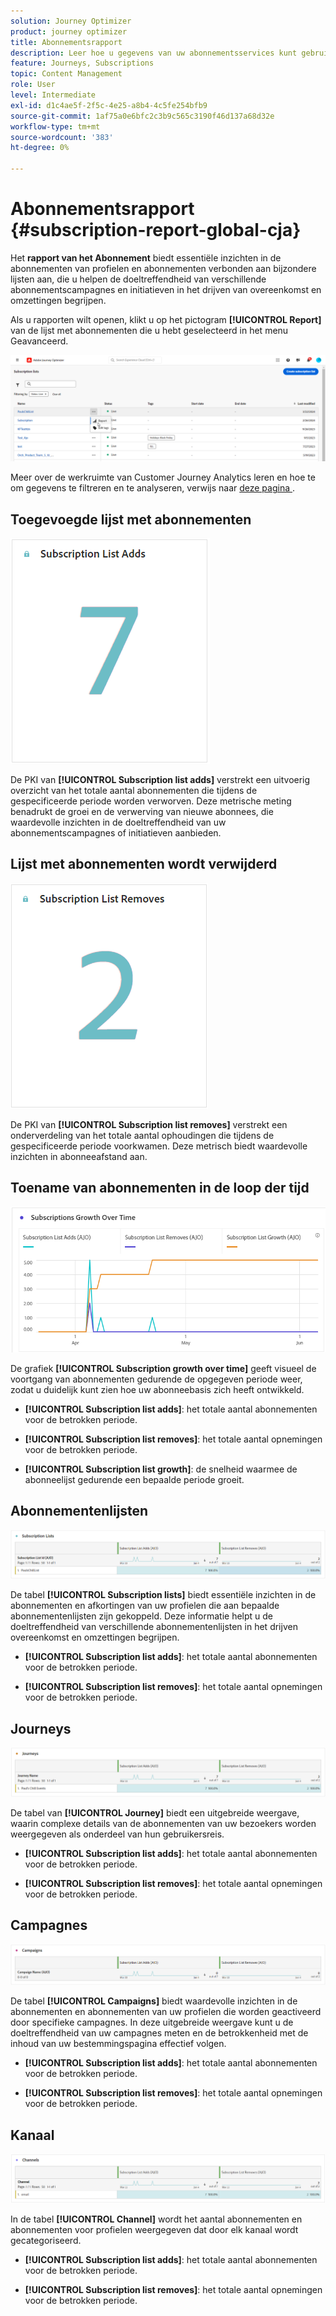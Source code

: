 ```yaml
---
solution: Journey Optimizer
product: journey optimizer
title: Abonnementsrapport
description: Leer hoe u gegevens van uw abonnementsservices kunt gebruiken met het abonnementrapport
feature: Journeys, Subscriptions
topic: Content Management
role: User
level: Intermediate
exl-id: d1c4ae5f-2f5c-4e25-a8b4-4c5fe254bfb9
source-git-commit: 1af75a0e6bfc2c3b9c565c3190f46d137a68d32e
workflow-type: tm+mt
source-wordcount: '383'
ht-degree: 0%

---
```


# Abonnementsrapport {#subscription-report-global-cja}

Het **rapport van het Abonnement** biedt essentiële inzichten in de abonnementen van profielen en abonnementen verbonden aan bijzondere lijsten aan, die u helpen de doeltreffendheid van verschillende abonnementscampagnes en initiatieven in het drijven van overeenkomst en omzettingen begrijpen.

Als u rapporten wilt openen, klikt u op het pictogram **[!UICONTROL Report]** van de lijst met abonnementen die u hebt geselecteerd in het menu Geavanceerd.

![](assets/cja-sub-access.png)

Meer over de werkruimte van Customer Journey Analytics leren en hoe te om gegevens te filtreren en te analyseren, verwijs naar [ deze pagina ](https://experienceleague.adobe.com/en/docs/analytics-platform/using/cja-workspace/home).

## Toegevoegde lijst met abonnementen

![](assets/cja-sub-add.png)

De PKI van **[!UICONTROL Subscription list adds]** verstrekt een uitvoerig overzicht van het totale aantal abonnementen die tijdens de gespecificeerde periode worden verworven. Deze metrische meting benadrukt de groei en de verwerving van nieuwe abonnees, die waardevolle inzichten in de doeltreffendheid van uw abonnementscampagnes of initiatieven aanbieden.

## Lijst met abonnementen wordt verwijderd

![](assets/cja-sub-add-remove.png)

De PKI van **[!UICONTROL Subscription list removes]** verstrekt een onderverdeling van het totale aantal ophoudingen die tijdens de gespecificeerde periode voorkwamen. Deze metrisch biedt waardevolle inzichten in abonneeafstand aan.

## Toename van abonnementen in de loop der tijd

![](assets/cja-sub-growth.png)

De grafiek **[!UICONTROL Subscription growth over time]** geeft visueel de voortgang van abonnementen gedurende de opgegeven periode weer, zodat u duidelijk kunt zien hoe uw abonneebasis zich heeft ontwikkeld.

* **[!UICONTROL Subscription list adds]**: het totale aantal abonnementen voor de betrokken periode.

* **[!UICONTROL Subscription list removes]**: het totale aantal opnemingen voor de betrokken periode.

* **[!UICONTROL Subscription list growth]**: de snelheid waarmee de abonneelijst gedurende een bepaalde periode groeit.

## Abonnementenlijsten

![](assets/cja-sub-lists.png)

De tabel **[!UICONTROL Subscription lists]** biedt essentiële inzichten in de abonnementen en afkortingen van uw profielen die aan bepaalde abonnementenlijsten zijn gekoppeld. Deze informatie helpt u de doeltreffendheid van verschillende abonnementenlijsten in het drijven overeenkomst en omzettingen begrijpen.

* **[!UICONTROL Subscription list adds]**: het totale aantal abonnementen voor de betrokken periode.

* **[!UICONTROL Subscription list removes]**: het totale aantal opnemingen voor de betrokken periode.

## Journeys

![](assets/cja-sub-journeys.png)

De tabel van **[!UICONTROL Journey]** biedt een uitgebreide weergave, waarin complexe details van de abonnementen van uw bezoekers worden weergegeven als onderdeel van hun gebruikersreis.

* **[!UICONTROL Subscription list adds]**: het totale aantal abonnementen voor de betrokken periode.

* **[!UICONTROL Subscription list removes]**: het totale aantal opnemingen voor de betrokken periode.

## Campagnes

![](assets/cja-sub-campaigns.png)

De tabel **[!UICONTROL Campaigns]** biedt waardevolle inzichten in de abonnementen en abonnementen van uw profielen die worden geactiveerd door specifieke campagnes. In deze uitgebreide weergave kunt u de doeltreffendheid van uw campagnes meten en de betrokkenheid met de inhoud van uw bestemmingspagina effectief volgen.

* **[!UICONTROL Subscription list adds]**: het totale aantal abonnementen voor de betrokken periode.

* **[!UICONTROL Subscription list removes]**: het totale aantal opnemingen voor de betrokken periode.

## Kanaal

![](assets/cja-sub-channels.png)

In de tabel **[!UICONTROL Channel]** wordt het aantal abonnementen en abonnementen voor profielen weergegeven dat door elk kanaal wordt gecategoriseerd.

* **[!UICONTROL Subscription list adds]**: het totale aantal abonnementen voor de betrokken periode.

* **[!UICONTROL Subscription list removes]**: het totale aantal opnemingen voor de betrokken periode.
